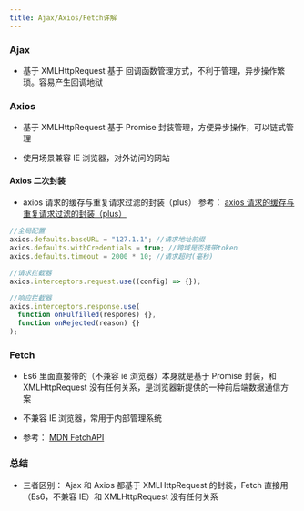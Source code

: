 ```yaml
---
title: Ajax/Axios/Fetch详解
---
```


### Ajax

- 基于 XMLHttpRequest
  基于 回调函数管理方式，不利于管理，异步操作繁琐。容易产生回调地狱

### Axios

- 基于 XMLHttpRequest
  基于 Promise 封装管理，方便异步操作，可以链式管理

- 使用场景兼容 IE 浏览器，对外访问的网站

#### Axios 二次封装

- axios 请求的缓存与重复请求过滤的封装（plus）
  参考：
  [axios 请求的缓存与重复请求过滤的封装（plus）](https://juejin.cn/post/6844904167840940040)

```js
//全局配置
axios.defaults.baseURL = "127.1.1"; //请求地址前缀
axios.defaults.withCredentials = true; //跨域是否携带token
axios.defaults.timeout = 2000 * 10; //请求超时(毫秒)

//请求拦截器
axios.interceptors.request.use((config) => {});

//响应拦截器
axios.interceptors.response.use(
  function onFulfilled(respones) {},
  function onRejected(reason) {}
);
```

### Fetch

- Es6 里面直接带的（不兼容 ie 浏览器）本身就是基于 Promise 封装，和 XMLHttpRequest 没有任何关系，是浏览器新提供的一种前后端数据通信方案

- 不兼容 IE 浏览器，常用于内部管理系统
- 参考：
  [MDN FetchAPI](https://developer.mozilla.org/zh-CN/docs/Web/API/Fetch_API)

### 总结

- 三者区别：
  Ajax 和 Axios 都基于 XMLHttpRequest 的封装，Fetch 直接用（Es6，不兼容 IE）和 XMLHttpRequest 没有任何关系
